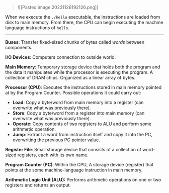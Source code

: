 >![[Pasted image 20231126192126.png]]

When we execute the `./hello` executable, the instructions are loaded from disk to main memory. From there, the CPU can begin executing the machine language instructions of `hello`.

---

**Buses**: Transfer fixed-sized chunks of bytes called _words_ between components.

**I/O Devices**: Computers connection to outside world. 

**Main Memory**: Temporary storage device that holds both the program and the data it manipulates while the processor is executing the program. A collection of DRAM chips. Organized as a linear array of bytes. 

**Processor (CPU)**: Executes the instructions stored in main memory pointed at by the Program Counter. Possible operations it could carry out:
- **Load**: Copy a byte/word from main memory into a register (can overwrite what was previously there).
- **Store**: Copy a byte/word from a register into main memory (can overwrite what was previously there).
- **Operate**: Copy contents of two registers to ALU and perform some arithmetic operation.
- **Jump**: Extract a word from instruction itself and copy it into the PC, overwriting the previous PC pointer value.

**Register File**: Small storage device that consists of a collection of word-sized registers, each with its own name.

**Program Counter (PC)**: Within the CPU, A storage device (register) that points at the some machine-language instruction in main memory.

**Arithmetic Logic Unit (ALU):** Performs arithmetic operations on one or two registers and returns an output.




